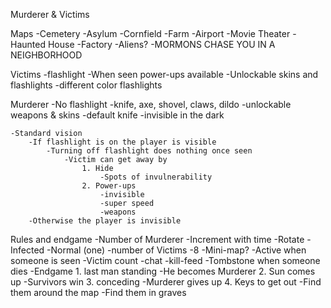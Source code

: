 Murderer & Victims


Maps
    -Cemetery
    -Asylum
    -Cornfield
    -Farm
    -Airport
    -Movie Theater
    -Haunted House
    -Factory
    -Aliens?
    -MORMONS CHASE YOU IN A NEIGHBORHOOD

Victims
    -flashlight
    -When seen power-ups available
    -Unlockable skins and flashlights
        -different color flashlights


Murderer
    -No flashlight
    -knife, axe, shovel, claws, dildo
        -unlockable weapons & skins
            -default knife
    -invisible in the dark
    <!-- -advantage
        1. Faster speed
            -
        2. Night vision -->

    -Standard vision
        -If flashlight is on the player is visible
            -Turning off flashlight does nothing once seen
                -Victim can get away by
                    1. Hide
                        -Spots of invulnerability
                    2. Power-ups
                        -invisible
                        -super speed
                        -weapons
        -Otherwise the player is invisible

Rules and endgame
    -Number of Murderer
        -Increment with time
        -Rotate
        -Infected
        -Normal (one)
    -number of Victims
        -8
    -Mini-map?
        -Active when someone is seen
    -Victim count
    -chat
    -kill-feed
    -Tombstone when someone dies
    -Endgame
        1. last man standing
            -He becomes Murderer
        2. Sun comes up
            -Survivors win
        3. conceding
            -Murderer gives up
        4. Keys to get out
            -Find them around the map
            -Find them in graves
